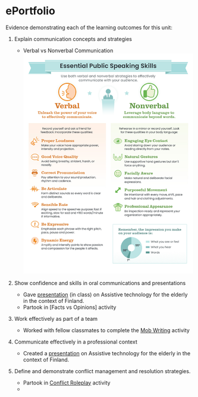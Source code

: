 # ePortfolio
Evidence demonstrating each of the learning outcomes for this unit:
1. Explain communication concepts and strategies     
   - Verbal vs Nonverbal Communication
   ![](verbal_vs_nonverbal.jpeg)


2. Show confidence and skills in oral communications and presentations
   - Gave [presentation](Assistive%20Technology.pptx) (in class) on Assistive technology for the elderly in the context of Finland.
   - Partook in [Facts vs Opinions] activity 


3. Work effectively as part of a team
   - Worked with fellow classmates to complete the [Mob Writing](Week6%20Mob%20Writing.docx) activity


4. Communicate effectively in a professional context
   - Created a [presentation](Assistive%20Technology.pptx) on Assistive technology for the elderly in the context of Finland.


5. Define and demonstrate conflict management and resolution strategies.
   - Partook in [Conflict Roleplay](Week5%20Conflict%20Senario.docx) activity
   - 
